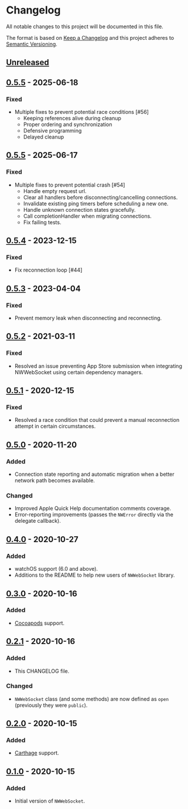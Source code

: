 # Changelog
All notable changes to this project will be documented in this file.

The format is based on [Keep a Changelog](http://keepachangelog.com/en/1.0.0/)
and this project adheres to [Semantic Versioning](http://semver.org/spec/v2.0.0.html).

## [Unreleased](https://github.com/pusher/NWWebSocket/compare/0.5.6...HEAD)

## [0.5.5](https://github.com/pusher/NWWebSocket/compare/0.5.5...0.5.6) - 2025-06-18

### Fixed

- Multiple fixes to prevent potential race conditions [#56]
    + Keeping references alive during cleanup
    + Proper ordering and synchronization
    + Defensive programming
    + Delayed cleanup

## [0.5.5](https://github.com/pusher/NWWebSocket/compare/0.5.4...0.5.5) - 2025-06-17

### Fixed

- Multiple fixes to prevent potential crash [#54]
    + Handle empty request url.
    + Clear all handlers before disconnecting/cancelling connections.
    + Invalidate existing ping timers before scheduling a new one.
    + Handle unknown connection states gracefully.
    + Call completionHandler when migrating connections.
    + Fix failing tests.

## [0.5.4](https://github.com/pusher/NWWebSocket/compare/0.5.3...0.5.4) - 2023-12-15

### Fixed

- Fix reconnection loop [#44]

## [0.5.3](https://github.com/pusher/NWWebSocket/compare/0.5.2...0.5.3) - 2023-04-04

### Fixed

- Prevent memory leak when disconnecting and reconnecting.

## [0.5.2](https://github.com/pusher/NWWebSocket/compare/0.5.1...0.5.2) - 2021-03-11

### Fixed

- Resolved an issue preventing App Store submission when integrating NWWebSocket using certain dependency managers.

## [0.5.1](https://github.com/pusher/NWWebSocket/compare/0.5.0...0.5.1) - 2020-12-15

### Fixed

- Resolved a race condition that could prevent a manual reconnection attempt in certain circumstances.

## [0.5.0](https://github.com/pusher/NWWebSocket/compare/0.4.0...0.5.0) - 2020-11-20

### Added

- Connection state reporting and automatic migration when a better network path becomes available.

### Changed

- Improved Apple Quick Help documentation comments coverage.
- Error-reporting improvements (passes the `NWError` directly via the delegate callback).

## [0.4.0](https://github.com/pusher/NWWebSocket/compare/0.3.0...0.4.0) - 2020-10-27

### Added

- watchOS support (6.0 and above).
- Additions to the README to help new users of `NWWebSocket` library.

## [0.3.0](https://github.com/pusher/NWWebSocket/compare/0.2.1...0.3.0) - 2020-10-16

### Added

- [Cocoapods](https://cocoapods.org/) support.

## [0.2.1](https://github.com/pusher/NWWebSocket/compare/0.2.0...0.2.1) - 2020-10-16

### Added

- This CHANGELOG file.

### Changed

- `NWWebSocket` class (and some methods) are now defined as `open` (previously they were `public`).

## [0.2.0](https://github.com/pusher/NWWebSocket/compare/0.1.0...0.2.0) - 2020-10-15

### Added

- [Carthage](https://github.com/Carthage/Carthage) support.

## [0.1.0](https://github.com/pusher/NWWebSocket/compare/dcab0c4dc704ffc3510adc3a2aa8853be49aa9f6...0.1.0) - 2020-10-15

### Added

- Initial version of `NWWebSocket`.
